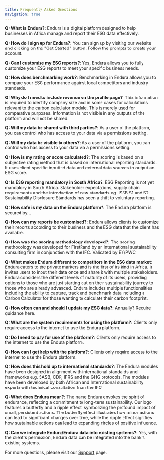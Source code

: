 ```yaml
---
title: Frequently Asked Questions
navigation: true
---
```

**Q: What is Endura?**: Endura is a digital platform designed to help businesses in Africa manage and report their ESG data effectively.

**Q: How do I sign up for Endura?**: You can sign up by visiting our website and clicking on the "Get Started" button. Follow the prompts to create your account.

**Q: Can I customize my ESG reports?**: Yes, Endura allows you to fully customize your ESG reports to meet your specific business needs.

**Q: How does benchmarking work?**: Benchmarking in Endura allows you to compare your ESG performance against local competitors and industry standards.

**Q: Why do I need to include revenue on the profile page?**: This information is required to identify company size and in some cases for calculations relevant to the carbon calculator module. This is merely used for comparative purposes. Information is not visible in any outputs of the platform and will not be shared.

**Q: Will my data be shared with third parties?**: As a user of the platform, you can control who has access to your data via a permissions setting.

**Q: Will my data be visible to others?**: As a user of the platform, you can control who has access to your data via a permissions setting.

**Q: How is my rating or score calculated?**: The scoring is based on a subjective rating method that is based on international reporting standards. It uses client specific inputted data and external data sources to output an ESG score.

**Q: Is ESG reporting mandatory in South Africa?**: ESG Reporting is not yet mandatory in South Africa. Stakeholder expectations, supply chain requirements and the introduction of new standards eg. ISSB S1 and S2 Sustainability Disclosure Standards has seen a shift to voluntary reporting.

**Q: How safe is my data on the Endura platform?**: The Endura platform is secured by...

**Q: How can my reports be customised?**: Endura allows clients to customize their reports according to their business and the ESG data that the client has available.

**Q: How was the scoring methodology developed?**: The scoring methodology was developed for FirstRand by an international sustainability consulting firm in conjunction with the IFC. Validated by EY/PWC

**Q: What makes Endura different to competitors in the ESG data market**: Endura caters to the private markets and is the first of its kind in Africa. It invites users to input their data once and share it with multiple stakeholders. Endura considers the different levels of maturity of its users, providing options to those who are just starting out on their sustainability journey to those who are already advanced. Endura includes multiple functionalities including the ability to capture, track and benchmark data including a Carbon Calculator for those wanting to calculate their carbon footprint.

**Q: How often can and should I update my ESG data?**: Annually? Require guidance here.

**Q: What are the system requirements for using the platform?**: Clients only require access to the internet to use the Endura platform.

**Q: Do I need to pay for use of the platform?**: Clients only require access to the internet to use the Endura platform.

**Q: How can I get help with the platform?**: Clients only require access to the internet to use the Endura platform.

**Q: How does this hold up to international standards?**: The Endura modules have been designed in alignment with international standards and frameworks e.g. SASB, CDP, IFRS and the GHG protocols. The modules have been developed by both African and International sustainability experts with technical consultation from the IFC.

**Q: What does Endura mean?**: The name Endura envokes the spirit of endurance, reflecting a commitment to long-term sustainability. Our logo features a butterfly and a ripple effect, symbolizing the profound impact of small, persistent actions. The butterfly effect illustrates how minor actions can lead to significant changes over time, while the ripple effect signifies how sustainable actions can lead to expanding circles of positive influence.

**Q: Can we integrate Endura/Endura data into existing systems?**: Yes, with the client's permission, Endura data can be integrated into the bank's existing systems.

For more questions, please visit our [Support](../support/contact-support) page.
